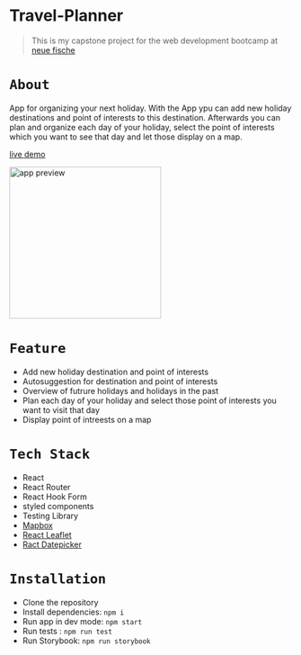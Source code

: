 # Travel-Planner

> This is my capstone project for the web development bootcamp at [neue fische](https://www.neuefische.de/weiterbildung/web-development)

# `About`

App for organizing your next holiday. With the App ypu can add new holiday destinations and point of interests to this destination. Afterwards you can plan and organize each day of your holiday, select the point of interests which you want to see that day and let those display on a map.

[live demo](https://capstone-project-liart.vercel.app/futuretrips)

<img allign="right" src="./src/img/justus_massmann.gif" alt="app preview" width="270">

# `Feature`

- Add new holiday destination and point of interests
- Autosuggestion for destination and point of interests
- Overview of futrure holidays and holidays in the past
- Plan each day of your holiday and select those point of interests you want to visit that day
- Display point of intreests on a map

# `Tech Stack`

- React
- React Router
- React Hook Form
- styled components
- Testing Library
- [Mapbox](https://github.com/mapbox/mapbox-gl-js)
- [React Leaflet](https://github.com/PaulLeCam/react-leaflet)
- [Ract Datepicker](https://github.com/tomgreenwood1/react-datepicker)

# `Installation`

- Clone the repository
- Install dependencies: `npm i`
- Run app in dev mode: `npm start`
- Run tests : `npm run test`
- Run Storybook: `npm run storybook`
